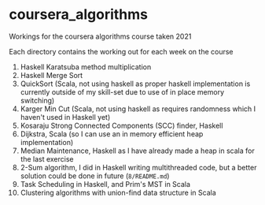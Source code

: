 # coursera_algorithms
Workings for the coursera algorithms course taken 2021

Each directory contains the working out for each week on the course

1. Haskell Karatsuba method multiplication
2. Haskell Merge Sort
3. QuickSort (Scala, not using haskell as proper haskell implementation is currently outside of my
	 skill-set due to use of in place memory switching)
4. Karger Min Cut (Scala, not using haskell as requires randomness which I haven't used in Haskell
	 yet)
5. Kosaraju Strong Connected Components (SCC) finder, Haskell
6. Dijkstra, Scala (so I can use an in memory efficient heap implementation)
7. Median Maintenance, Haskell as I have already made a heap in scala for the last exercise
8. 2-Sum algorithm, I did in Haskell writing multithreaded code, but a better solution could be done
	 in future (`8/README.md`)
9. Task Scheduling in Haskell, and Prim's MST in Scala
10. Clustering algorithms with union-find data structure in Scala
